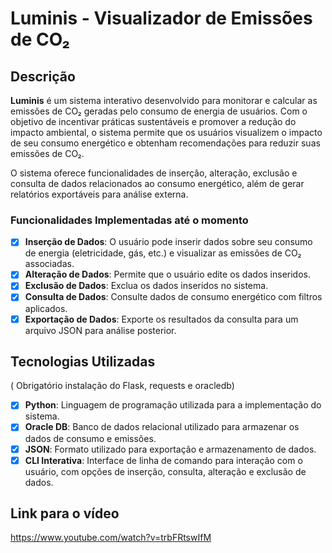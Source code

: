 # Luminis - Visualizador de Emissões de CO₂

## Descrição

**Luminis** é um sistema interativo desenvolvido para monitorar e calcular as emissões de CO₂ geradas pelo consumo de energia de usuários. Com o objetivo de incentivar práticas sustentáveis e promover a redução do impacto ambiental, o sistema permite que os usuários visualizem o impacto de seu consumo energético e obtenham recomendações para reduzir suas emissões de CO₂.

O sistema oferece funcionalidades de inserção, alteração, exclusão e consulta de dados relacionados ao consumo energético, além de gerar relatórios exportáveis para análise externa.

### Funcionalidades Implementadas até o momento

- [x] **Inserção de Dados**: O usuário pode inserir dados sobre seu consumo de energia (eletricidade, gás, etc.) e visualizar as emissões de CO₂ associadas.
- [x] **Alteração de Dados**: Permite que o usuário edite os dados inseridos.
- [x] **Exclusão de Dados**: Exclua os dados inseridos no sistema.
- [x] **Consulta de Dados**: Consulte dados de consumo energético com filtros aplicados.
- [x] **Exportação de Dados**: Exporte os resultados da consulta para um arquivo JSON para análise posterior.

## Tecnologias Utilizadas
( Obrigatório instalação do Flask, requests e oracledb)

- [x] **Python**: Linguagem de programação utilizada para a implementação do sistema.
- [x] **Oracle DB**: Banco de dados relacional utilizado para armazenar os dados de consumo e emissões.
- [x] **JSON**: Formato utilizado para exportação e armazenamento de dados.
- [x] **CLI Interativa**: Interface de linha de comando para interação com o usuário, com opções de inserção, consulta, alteração e exclusão de dados.

## Link para o vídeo

https://www.youtube.com/watch?v=trbFRtswIfM
